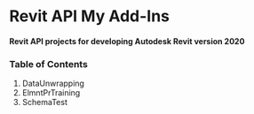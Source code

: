 # Revit API My Add-Ins
#### Revit API projects for developing Autodesk Revit version 2020
### Table of Contents 
1. DataUnwrapping
2. ElmntPrTraining
3. SchemaTest
